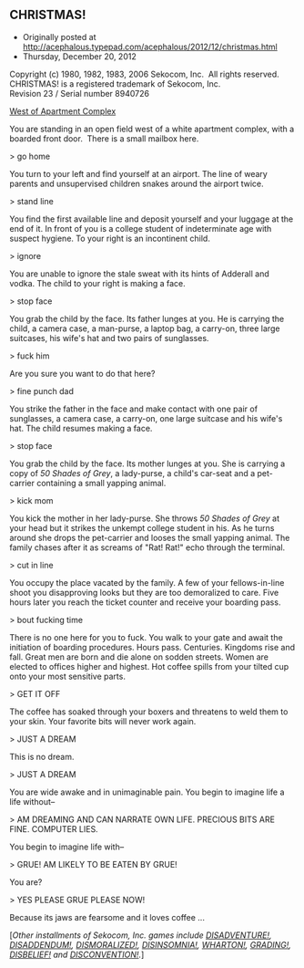 ## CHRISTMAS!

 * Originally posted at http://acephalous.typepad.com/acephalous/2012/12/christmas.html
 * Thursday, December 20, 2012



Copyright (c) 1980, 1982, 1983, 2006 Sekocom, Inc.  All rights reserved.   
CHRISTMAS! is a registered trademark of Sekocom, Inc.  
Revision 23 / Serial number 8940726

[West of Apartment Complex](http://acephalous.typepad.com/zork.jpg)

You are standing in an open field west of a white apartment complex, with a boarded front door.  There is a small mailbox here.

&gt; go home

You turn to your left and find yourself at an airport. The line of weary parents and unsupervised children snakes around the airport twice.

&gt; stand line

You find the first available line and deposit yourself and your luggage at the end of it. In front of you is a college student of indeterminate age with suspect hygiene. To your right is an incontinent child.

&gt; ignore

You are unable to ignore the stale sweat with its hints of Adderall and vodka. The child to your right is making a face.

&gt; stop face

You grab the child by the face. Its father lunges at you. He is carrying the child, a camera case, a man-purse, a laptop bag, a carry-on, three large suitcases, his wife's hat and two pairs of sunglasses. 

&gt; fuck him

Are you sure you want to do that here?

&gt; fine punch dad

You strike the father in the face and make contact with one pair of sunglasses, a camera case, a carry-on, one large suitcase and his wife's hat. The child resumes making a face.

&gt; stop face

You grab the child by the face. Its mother lunges at you. She is carrying a copy of _50 Shades of Grey_, a lady-purse, a child's car-seat and a pet-carrier containing a small yapping animal.

&gt; kick mom

You kick the mother in her lady-purse. She throws _50 Shades of Grey_ at your head but it strikes the unkempt college student in his. As he turns around she drops the pet-carrier and looses the small yapping animal. The family chases after it as screams of "Rat! Rat!" echo through the terminal. 

&gt; cut in line

You occupy the place vacated by the family. A few of your fellows-in-line shoot you disapproving looks but they are too demoralized to care. Five hours later you reach the ticket counter and receive your boarding pass.

&gt; bout fucking time

There is no one here for you to fuck. You walk to your gate and await the initiation of boarding procedures. Hours pass. Centuries. Kingdoms rise and fall. Great men are born and die alone on sodden streets. Women are elected to offices higher and highest. Hot coffee spills from your tilted cup onto your most sensitive parts.

&gt; GET IT OFF

The coffee has soaked through your boxers and threatens to weld them to your skin. Your favorite bits will never work again.

&gt; JUST A DREAM

This is no dream. 

&gt; JUST A DREAM

You are wide awake and in unimaginable pain. You begin to imagine life a life without–

&gt; AM DREAMING AND CAN NARRATE OWN LIFE. PRECIOUS BITS ARE FINE. COMPUTER LIES.

You begin to imagine life with–

&gt; GRUE! AM LIKELY TO BE EATEN BY GRUE!

You are?

&gt; YES PLEASE GRUE PLEASE NOW!

Because its jaws are fearsome and it loves coffee ...

[_Other installments of Sekocom, Inc. games include [DISADVENTURE!](http://acephalous.typepad.com/acephalous/2006/04/disadventure.html), [DISADDENDUM!](http://acephalous.typepad.com/acephalous/2006/04/disaddendum.html), [DISMORALIZED!](http://acephalous.typepad.com/acephalous/2006/04/dismoralized.html), [DISINSOMNIA!](http://acephalous.typepad.com/acephalous/2006/08/disinsomnia.html), [WHARTON!](http://acephalous.typepad.com/acephalous/2007/06/wharton.html), [GRADING!](http://acephalous.typepad.com/acephalous/2009/03/grading.html), [DISBELIEF!](http://acephalous.typepad.com/acephalous/2012/06/disbelief.html) and [DISCONVENTION!](http://acephalous.typepad.com/acephalous/2012/09/disconvention.html)._]
		
